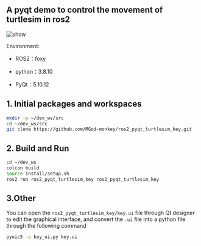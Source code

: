 ## A pyqt demo to control the movement of turtlesim in ros2

![show](https://github.com/MGod-monkey/ros2_pyqt_turtlesim_key/assets/62071831/c33244c9-01d7-47c6-b937-12eefc9af6ad)

Environment:

- ROS2：foxy

- python：3.8.10
- PyQt：5.10.12

## 1. Initial packages and workspaces

```sh
mkdir -p ~/dev_ws/src
cd ~/dev_ws/src
git clone https://github.com/MGod-monkey/ros2_pyqt_turtlesim_key.git
```

## 2. Build and Run

```sh
cd ~/dev_ws
colcon build
source install/setup.sh
ros2 run ros2_pyqt_turtlesim_key ros2_pyqt_turtlesim_key
```

## 3.Other

You can open the `ros2_pyqt_turtlesim_key/key.ui` file through Qt designer to edit the graphical interface, and convert the `.ui` file into a python file through the following command

```sh
pyuic5 -o key_ui.py key.ui
```

